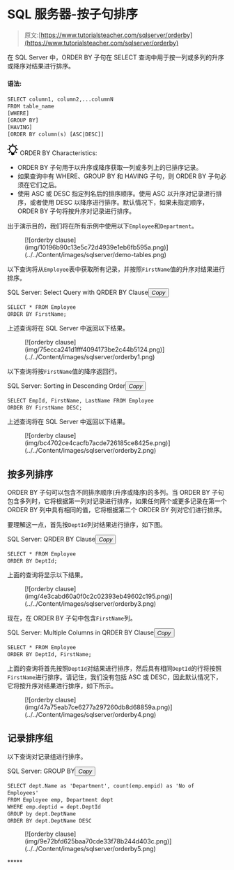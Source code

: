 # SQL 服务器-按子句排序

> 原文:[https://www.tutorialsteacher.com/sqlserver/orderby](https://www.tutorialsteacher.com/sqlserver/orderby)

在 SQL Server 中，ORDER BY 子句在 SELECT 查询中用于按一列或多列的升序或降序对结果进行排序。

#### 语法:

```
SELECT column1, column2,...columnN 
FROM table_name
[WHERE]
[GROUP BY]
[HAVING]
[ORDER BY column(s) [ASC|DESC]] 
```

![](img/85db52f5404f0c468e1b194aa487d6a1.png)  ORDER BY Characteristics:

*   ORDER BY 子句用于以升序或降序获取一列或多列上的已排序记录。
*   如果查询中有 WHERE、GROUP BY 和 HAVING 子句，则 ORDER BY 子句必须在它们之后。
*   使用 ASC 或 DESC 指定列名后的排序顺序。使用 ASC 以升序对记录进行排序，或者使用 DESC 以降序进行排序。默认情况下，如果未指定顺序，ORDER BY 子句将按升序对记录进行排序。

出于演示目的，我们将在所有示例中使用以下`Employee`和`Department`。

<figure>[![orderby clause](img/10196b90c13e5c72d4939e1eb6fb595a.png)](../../Content/images/sqlserver/demo-tables.png)</figure>

以下查询将从`Employee`表中获取所有记录，并按照`FirstName`值的升序对结果进行排序。

SQL Server: Select Query with QRDER BY Clause<button class="copy-btn pull-right" title="Copy example code">*Copy*</button> 

```
SELECT * FROM Employee
ORDER BY FirstName; 
```

上述查询将在 SQL Server 中返回以下结果。

<figure>[![orderby clause](img/75ecca241d1fff4094173be2c44b5124.png)](../../Content/images/sqlserver/orderby1.png)</figure>

以下查询将按`FirstName`值的降序返回行。

SQL Server: Sorting in Descending Order<button class="copy-btn pull-right" title="Copy example code">*Copy*</button> 

```
SELECT EmpId, FirstName, LastName FROM Employee
ORDER BY FirstName DESC; 
```

上述查询将在 SQL Server 中返回以下结果。

<figure>[![orderby clause](img/bc4702ce4cacfb7acde726185ce8425e.png)](../../Content/images/sqlserver/orderby2.png)</figure>

## 按多列排序

ORDER BY 子句可以包含不同排序顺序(升序或降序)的多列。当 ORDER BY 子句包含多列时，它将根据第一列对记录进行排序，如果任何两个或更多记录在第一个 ORDER BY 列中具有相同的值，它将根据第二个 ORDER BY 列对它们进行排序。

要理解这一点，首先按`DeptId`列对结果进行排序，如下图。

SQL Server: QRDER BY Clause<button class="copy-btn pull-right" title="Copy example code">*Copy*</button> 

```
SELECT * FROM Employee
ORDER BY DeptId; 
```

上面的查询将显示以下结果。

<figure>[![orderby clause](img/4e3cabd60a0f0c2c02393eb49602c195.png)](../../Content/images/sqlserver/orderby3.png)</figure>

现在，在 ORDER BY 子句中包含`FirstName`列。

SQL Server: Multiple Columns in QRDER BY Clause<button class="copy-btn pull-right" title="Copy example code">*Copy*</button> 

```
SELECT * FROM Employee
ORDER BY DeptId, FirstName; 
```

上面的查询将首先按照`DeptId`对结果进行排序，然后具有相同`DeptId`的行将按照`FirstName`进行排序。请记住，我们没有包括 ASC 或 DESC，因此默认情况下，它将按升序对结果进行排序，如下所示。

<figure>[![orderby clause](img/47a75eab7ce6277a297260db8d68859a.png)](../../Content/images/sqlserver/orderby4.png)</figure>

## 记录排序组

以下查询对记录组进行排序。

SQL Server: GROUP BY<button class="copy-btn pull-right" title="Copy example code">*Copy*</button> 

```
SELECT dept.Name as 'Department', count(emp.empid) as 'No of Employees'
FROM Employee emp, Department dept
WHERE emp.deptid = dept.DeptId
GROUP by dept.DeptName
ORDER BY dept.DeptName DESC 
```

<figure>[![orderby clause](img/9e72bfd625baa70cde33f78b244d403c.png)](../../Content/images/sqlserver/orderby5.png)</figure>*****